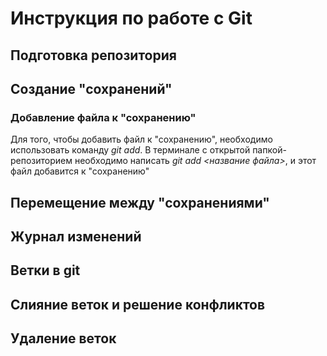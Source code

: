 # Инструкция по работе с Git

## Подготовка репозитория

## Создание "сохранений"

### Добавление файла к "сохранению"
Для того, чтобы добавить файл к "сохранению", необходимо использовать команду *git add*. В терминале с открытой папкой-репозиторием необходимо написать *git add <название файла>*, и этот файл добавится к "сохранению"

## Перемещение между "сохранениями"

## Журнал изменений

## Ветки в git

## Слияние веток и решение конфликтов

## Удаление веток